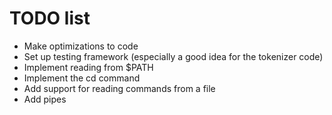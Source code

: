 # TODO list
* Make optimizations to code
* Set up testing framework (especially a good idea for the tokenizer code)
* Implement reading from $PATH
* Implement the cd command
* Add support for reading commands from a file
* Add pipes
